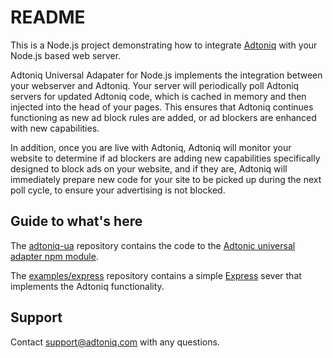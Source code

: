 # README #
This is a Node.js project demonstrating how to integrate [Adtoniq](https://adtoniq.io) with your Node.js based web server.

Adtoniq Universal Adapater for Node.js implements the integration between your webserver and Adtoniq. Your server will periodically poll Adtoniq servers for updated Adtoniq code, which is cached in memory and then injected into the head of your pages. This ensures that Adtoniq continues functioning as new ad block rules are added, or ad blockers are enhanced with new capabilities.

In addition, once you are live with Adtoniq, Adtoniq will monitor your website to determine if ad blockers are adding new capabilities specifically designed to block ads on your website, and if they are, Adtoniq will immediately prepare new code for your site to be picked up during the next poll cycle, to ensure your advertising is not blocked.

## Guide to what's here ##

The [adtoniq-ua](https://github.com/adtoniq/adtoniq-ua-nodejs/tree/master/adtoniq-ua) repository contains the code to the [Adtonic universal adapter npm module](https://www.npmjs.com/package/adtoniq-ua).

The [examples/express](https://github.com/adtoniq/adtoniq-ua-nodejs/tree/master/examples/express) repository contains a simple [Express](https://expressjs.com) sever that implements the Adtoniq functionality.

## Support ##
Contact support@adtoniq.com with any questions.

